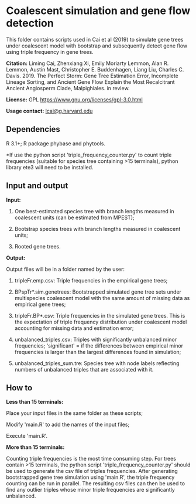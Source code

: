 # Coalescent simulation and gene flow detection

This folder contains scripts used in Cai et al (2019) to simulate gene trees under coalescent model with bootstrap and subsequently detect gene flow using triple frequency in gene trees.
<div id="citation"></div>

<b>Citation:</b> Liming Cai, Zhenxiang Xi, Emily Moriarty Lemmon, Alan R. Lemmon, Austin Mast, Christopher E. Buddenhagen, Liang Liu, Charles C. Davis. 2019. The Perfect Storm: Gene Tree Estimation Error, Incomplete Lineage Sorting, and Ancient Gene Flow Explain the Most Recalcitrant Ancient Angiosperm Clade, Malpighiales. in review.

<b>License:</b> GPL https://www.gnu.org/licenses/gpl-3.0.html

<b>Usage contact:</b> [lcai@g.harvard.edu](mailto:lcai@g.harvard.edu)


## Dependencies

R 3.1+; R package phybase and phytools.

*If use the python script 'triple_frequency_counter.py' to count triple frequencies (suitable for species tree containing >15 terminals), python library ete3 will need to be installed.


## Input and output

<b>Input:</b> 

1. One best-estimated species tree with branch lengths measured in coalescent units (can be estimated from MPEST);

2. Bootstrap species trees with branch lengths measured in coalescent units;

3. Rooted gene trees.

<b>Output:</b> 

Output files will be in a folder named by the user:

1. tripleFr.emp.csv: Triple frequencies in the empirical gene trees;

2. BPspTr*.sim.genetrees: Bootstrapped simulated gene tree sets under multispecies coalescent model with the same amount of missing data as empirical gene trees; 

3. tripleFr.BP*.csv: Triple frequencies in the simulated gene trees. This is the expectation of triple frequency distribution under coalescent model accounting for missing data and estimation error;

4. unbalanced_triples.csv: Triples with significantly unbalanced minor frequencies; 'significant' = if the differences between empirical minor frequencies is larger than the largest differences found in simulation;

5. unbalanced_triples_sum.tre: Species tree with node labels reflecting numbers of unbalanced triples that are associated with it.

## How to

<b>Less than 15 terminals:</b> 

Place your input files in the same folder as these scripts;

Modify 'main.R' to add the names of the input files;

Execute 'main.R'.

<b>More than 15 terminals:</b> 

Counting triple frequencies is the most time consuming step. For trees contain >15 terminals, the python script 'triple_frequency_counter.py' should be used to generate the csv file of triples frequencies.
After generating bootstrapped gene tree simulation using 'main.R', the triple frequency counting can be run in parallel. The resulting csv files can then be used to find any
outlier triples whose minor triple frequencies are significantly unbalanced.

